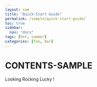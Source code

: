 ```yaml
---
layout: sam
title: "Quick-Start Guide"
permalink: /sample/quick-start-guide/
toc: true
sidebar:
  nav: "docs"
tags: [hot, summer]
categories: [foo, bar]
---
```


# CONTENTS-SAMPLE

Looking Rocking Lucky !
